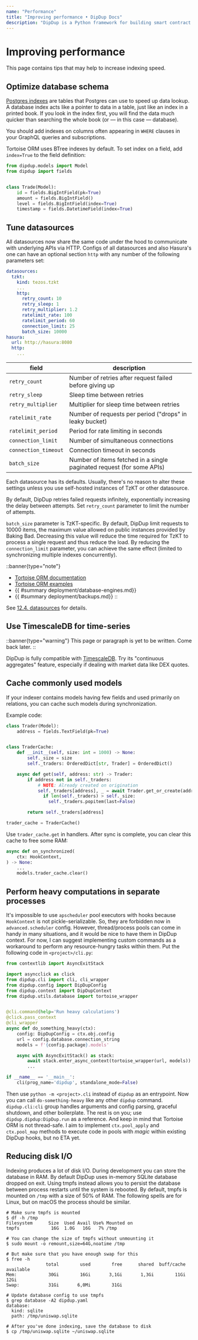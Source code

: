 ```yaml
---
name: "Performance"
title: "Improving performance • DipDup Docs"
description: "DipDup is a Python framework for building smart contract indexers. It helps developers focus on business logic instead of writing a boilerplate to store and serve data."
---
```


# Improving performance

This page contains tips that may help to increase indexing speed.

## Optimize database schema

[Postgres indexes](https://www.postgresql.org/docs/9.5/indexes-types.html) are tables that Postgres can use to speed up data lookup. A database index acts like a pointer to data in a table, just like an index in a printed book. If you look in the index first, you will find the data much quicker than searching the whole book (or — in this case — database).

You should add indexes on columns often appearing in `WHERE` clauses in your GraphQL queries and subscriptions.

Tortoise ORM uses BTree indexes by default. To set index on a field, add `index=True` to the field definition:

```python
from dipdup.models import Model
from dipdup import fields


class Trade(Model):
    id = fields.BigIntField(pk=True)
    amount = fields.BigIntField()
    level = fields.BigIntField(index=True)
    timestamp = fields.DatetimeField(index=True)
```

## Tune datasources

All datasources now share the same code under the hood to communicate with underlying APIs via HTTP. Configs of all datasources and also Hasura's one can have an optional section `http` with any number of the following parameters set:

```yaml
datasources:
  tzkt:
    kind: tezos.tzkt
    ...
    http:
      retry_count: 10
      retry_sleep: 1
      retry_multiplier: 1.2
      ratelimit_rate: 100
      ratelimit_period: 60
      connection_limit: 25
      batch_size: 10000
hasura:
  url: http://hasura:8080
  http:
    ...
```

| field | description |
| - | - |
| `retry_count` | Number of retries after request failed before giving up |
| `retry_sleep` | Sleep time between retries |
| `retry_multiplier` | Multiplier for sleep time between retries |
| `ratelimit_rate` | Number of requests per period ("drops" in leaky bucket) |
| `ratelimit_period` | Period for rate limiting in seconds |
| `connection_limit` | Number of simultaneous connections |
| `connection_timeout` | Connection timeout in seconds |
| `batch_size` | Number of items fetched in a single paginated request (for some APIs) |

Each datasource has its defaults. Usually, there's no reason to alter these settings unless you use self-hosted instances of TzKT or other datasource.

By default, DipDup retries failed requests infinitely, exponentially increasing the delay between attempts. Set `retry_count` parameter to limit the number of attempts.

`batch_size` parameter is TzKT-specific. By default, DipDup limit requests to 10000 items, the maximum value allowed on public instances provided by Baking Bad. Decreasing this value will reduce the time required for TzKT to process a single request and thus reduce the load. By reducing the `connection_limit` parameter, you can achieve the same effect (limited to synchronizing multiple indexes concurrently).

::banner{type="note"}

* [Tortoise ORM documentation](https://tortoise-orm.readthedocs.io/en/latest/)
* [Tortoise ORM examples](https://tortoise-orm.readthedocs.io/en/latest/examples.html)
* {{ #summary deployment/database-engines.md}}
* {{ #summary deployment/backups.md}}
::

See [12.4. datasources](../config/datasources.md) for details.

## Use TimescaleDB for time-series

::banner{type="warning"}
This page or paragraph is yet to be written. Come back later.
::

DipDup is fully compatible with [TimescaleDB](https://docs.timescale.com/). Try its "continuous aggregates" feature, especially if dealing with market data like DEX quotes.

## Cache commonly used models

If your indexer contains models having few fields and used primarily on relations, you can cache such models during synchronization.

Example code:

```python
class Trader(Model):
    address = fields.TextField(pk=True)


class TraderCache:
    def __init__(self, size: int = 1000) -> None:
        self._size = size
        self._traders: OrderedDict[str, Trader] = OrderedDict()

    async def get(self, address: str) -> Trader:
        if address not in self._traders:
            # NOTE: Already created on origination
            self._traders[address], _ = await Trader.get_or_create(address=address)
              if len(self._traders) > self._size:
                self._traders.popitem(last=False)

        return self._traders[address]

trader_cache = TraderCache()
```

Use `trader_cache.get` in handlers. After sync is complete, you can clear this cache to free some RAM:

```python
async def on_synchronized(
    ctx: HookContext,
) -> None:
    ...
    models.trader_cache.clear()
```

## Perform heavy computations in separate processes

It's impossible to use `apscheduler` pool executors with hooks because `HookContext` is not pickle-serializable. So, they are forbidden now in `advanced.scheduler` config. However, thread/process pools can come in handy in many situations, and it would be nice to have them in DipDup context. For now, I can suggest implementing custom commands as a workaround to perform any resource-hungry tasks within them. Put the following code in `<project>/cli.py`:

```python
from contextlib import AsyncExitStack

import asyncclick as click
from dipdup.cli import cli, cli_wrapper
from dipdup.config import DipDupConfig
from dipdup.context import DipDupContext
from dipdup.utils.database import tortoise_wrapper


@cli.command(help='Run heavy calculations')
@click.pass_context
@cli_wrapper
async def do_something_heavy(ctx):
    config: DipDupConfig = ctx.obj.config
    url = config.database.connection_string
    models = f'{config.package}.models'

    async with AsyncExitStack() as stack:
        await stack.enter_async_context(tortoise_wrapper(url, models))
        ...

if __name__ == '__main__':
    cli(prog_name='dipdup', standalone_mode=False)
```

Then use `python -m <project>.cli` instead of `dipdup` as an entrypoint. Now you can call `do-something-heavy` like any other `dipdup` command. `dipdup.cli:cli` group handles arguments and config parsing, graceful shutdown, and other boilerplate. The rest is on you; use `dipdup.dipdup:DipDup.run` as a reference. And keep in mind that Tortoise ORM is not thread-safe. I aim to implement `ctx.pool_apply` and `ctx.pool_map` methods to execute code in pools with _magic_ within existing DipDup hooks, but no ETA yet.

## Reducing disk I/O

Indexing produces a lot of disk I/O. During development you can store the database in RAM. By default DipDup uses in-memory SQLite database dropped on exit. Using tmpfs instead allows you to persist the database between process restarts until the system is rebooted. By default, tmpfs is mounted on `/tmp` with a size of 50% of RAM. The following spells are for Linux, but on macOS the process should be similar.

```shell
# Make sure tmpfs is mounted
$ df -h /tmp
Filesystem      Size  Used Avail Use% Mounted on
tmpfs            16G  1.0G   16G   7% /tmp

# You can change the size of tmpfs without unmounting it
$ sudo mount -o remount,size=64G,noatime /tmp

# But make sure that you have enough swap for this
$ free -h
               total        used        free      shared  buff/cache   available
Mem:            30Gi        16Gi       3,1Gi       1,3Gi        11Gi        12Gi
Swap:           31Gi       6,0Mi        31Gi

# Update database config to use tmpfs
$ grep database -A2 dipdup.yaml
database:
  kind: sqlite
  path: /tmp/uniswap.sqlite

# After you've done indexing, save the database to disk
$ cp /tmp/uniswap.sqlite ~/uniswap.sqlite
```
